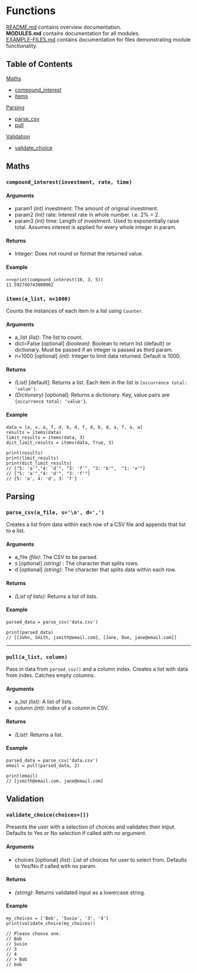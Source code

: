 # Functions  

[README.md](../README.md) contains overview documentation.  
__MODULES.md__ contains documentation for all modules.  
[EXAMPLE-FILES.md](/docs/EXAMPLE-FILES.md) contains documentation for files demonstrating module functionality.

## Table of Contents  
[Maths](https://github.com/robwa10/Parse-and-Analyze/blob/master/docs/MODULES.md#maths)  
* [compound_interest](https://github.com/robwa10/Parse-and-Analyze/blob/master/docs/MODULES.md#compound_interestinvestment-rate-time)
* [items](https://github.com/robwa10/Parse-and-Analyze/blob/master/docs/MODULES.md#itemsa_list-n1000)

[Parsing](https://github.com/robwa10/Parse-and-Analyze/blob/master/docs/MODULES.md#parsing)  
* [parse_csv](https://github.com/robwa10/Parse-and-Analyze/blob/master/docs/MODULES.md#parse_csva_file-sn-d)  
* [pull](https://github.com/robwa10/Parse-and-Analyze/blob/master/docs/MODULES.md#pulla_list-n)

[Validation](https://github.com/robwa10/Parse-and-Analyze/blob/master/docs/MODULES.md#validation)  
* [validate_choice](https://github.com/robwa10/Parse-and-Analyze/blob/master/docs/MODULES.md#validate_choicechoices)


## Maths  

### `compound_interest(investment, rate, time)`  

#### Arguments
- param1 *(int)* investment: The amount of original investment.
- param2 *(int)* rate: Interest rate in whole number. i.e. 2% = 2.
- param3 *(int)* time: Length of investment. Used to exponentially raise total. Assumes interest is applied for every whole integer in param.  

#### Returns  
- Integer: Does not round or format the returned value.  

#### Example  
```
>>>print(compound_interest(10, 3, 5))
11.592740743000002
```

### `items(a_list, n=1000)`  
Counts the instances of each item in a list using `Counter`.  

#### Arguments  
- a_list *(list)*: The list to count.  
- dict=False [optional] *(boolean)*: Boolean to return list (default) or dictionary. Must be passed if an integer is passed as third param.  
- n=1000 [optional] *(int)*: Integer to limit data returned. Default is 1000.  


#### Returns  
- *(List)* [default]: Returns a list. Each item in the list is `[occurrence total: 'value']`.
- *(Dictionary)* [optional]: Returns a dictionary. Key, value pairs are `{occurrence total: 'value'}`.

#### Example  
```
data = [a, v, a, f, d, b, d, f, d, b, d, a, f, a, a]
results = items(data)
limit_results = items(data, 3)
dict_limit_results = items(data, True, 3)

print(results)
print(limit_results)
print(dict_limit_results)
// ["5: 'a'","4: 'd'", "3: 'f'", "2: 'b'",  "1: 'v'"]
// ["5: 'a'","4: 'd'", "3: 'f'"]
// {5: 'a', 4: 'd', 3: 'f'}
```

## Parsing

### `parse_csv(a_file, s='\n', d=',')`  
Creates a list from data within each row of a CSV file and appends that list to a list.

#### Arguments
- a_file *(file)*: The CSV to be parsed.
- s [optional] *(string)* : The character that splits rows.
- d [optional] *(string)*: The character that splits data within each row.

#### Returns
- *(List of lists)*: Returns a list of lists.  

#### Example
```
parsed_data = parse_csv('data.csv')

print(parsed_data)
// [[John, Smith, jsmith@email.com], [Jane, Doe, jane@email.com]]
```  
___  

### `pull(a_list, column)`  
Pass in data from `parsed_csv()` and a column index. Creates a list with data from index. Catches empty columns.

#### Arguments  
- a_list *(list)*: A list of lists.
- column *(int)*: index of a column in CSV.

#### Returns  
- *(List)*: Returns a list.  

#### Example  
```
parsed_data = parse_csv('data.csv')  
email = pull(parsed_data, 2)

print(email)
// [jsmith@email.com, jane@email.com]
```
## Validation

### `validate_choice(choices=[])`  
Presents the user with a selection of choices and validates their input. Defaults to Yes or No selection if called with no argument.

#### Arguments
- choices [optional] *(list)*: List of choices for user to select from. Defaults to Yes/No if called with no param.

#### Returns
- *(string)*: Returns validated input as a lowercase string.  

#### Example
```
my_choices = ['Bob', 'Susie', '3', '4']
print(validate_choice(my_choices))

// Please choose one.
// Bob
// Susie
// 3
// 4
// > Bob
// bob
```  
